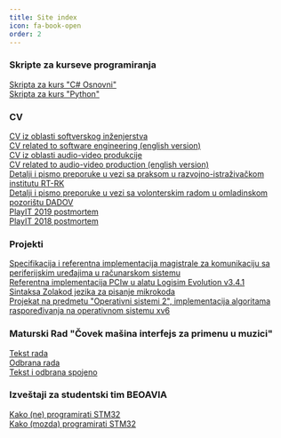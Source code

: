 ```yaml
---
title: Site index
icon: fa-book-open
order: 2
---
```

### Skripte za kurseve programiranja
[Skripta za kurs "C# Osnovni"](https://lazar2222.github.io/CET/Csharp)  
[Skripta za kurs "Python"](https://lazar2222.github.io/CET/Python)  
### CV
[CV iz oblasti softverskog inženjerstva](https://lazar2222.github.io/CV/CV_Lazar_Premovic_SI.pdf)  
[CV related to software engineering (english version)](https://lazar2222.github.io/CV/CV_Lazar_Premovic_SI_[ENG].pdf)  
[CV iz oblasti audio-video produkcije](https://lazar2222.github.io/CV/CV_Lazar_Premovic_AV.pdf)  
[CV related to audio-video production (english version)](https://lazar2222.github.io/CV/CV_Lazar_Premovic_AV_[ENG].pdf)  
[Detalji i pismo preporuke u vezi sa praksom u razvojno-istraživačkom institutu RT-RK](https://lazar2222.github.io/CV/Preporuka_Lazar_Premovic_RTRK.pdf)  
[Detalji i pismo preporuke u vezi sa volonterskim radom u omladinskom pozorištu DADOV](https://lazar2222.github.io/CV/Preporuka_Lazar_Premovic_DADOV.pdf)  
[PlayIT 2019 postmortem](https://lazar2222.github.io/CV/PlayIT2019.pdf)  
[PlayIT 2018 postmortem](https://lazar2222.github.io/CV/PlayIT2018.pdf)  
### Projekti
[Specifikacija i referentna implementacija magistrale za komunikaciju sa periferijskim uređajima u računarskom sistemu](https://lazar2222.github.io/ETF/PCIw.pdf)  
[Referentna implementacija PCIw u alatu Logisim Evolution v3.4.1](https://lazar2222.github.io/ETF/PCIw0.9.circ)  
[Sintaksa Zolakod jezika za pisanje mikrokoda](https://lazar2222.github.io/ETF/Zolakod.pdf)  
[Projekat na predmetu "Operativni sistemi 2", implementacija algoritama raspoređivanja na operativnom sistemu xv6](https://github.com/lazar2222/OS2Project/blob/master/OS2Projekat.pdf)  
### Maturski Rad "Čovek mašina interfejs za primenu u muzici"
[Tekst rada](https://lazar2222.github.io/Maturski/Lazar_Premović-Čovek_mašina_interfejs_za_primenu_u_muzici.pdf)  
[Odbrana rada](https://lazar2222.github.io/Maturski/Odbrana.pdf)  
[Tekst i odbrana spojeno](https://lazar2222.github.io/Maturski/Maturski_Combo.pdf)  
### Izveštaji za studentski tim BEOAVIA
[Kako (ne) programirati STM32](https://lazar2222.github.io/BEOAVIA/Kako_(ne)_programirati_STM32.pdf)       
[Kako (mozda) programirati STM32](https://lazar2222.github.io/BEOAVIA/Kako_(mozda)_programirati_STM32.pdf)        

